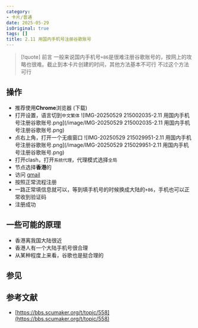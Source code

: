 ```yaml
---
category:
- 卡片/普通
date: 2025-05-29
isOriginal: true
tags: []
title: 2.11 用国内手机号注册谷歌账号
---
```

> [!quote] 前言
> 一般来说国内手机号`+86`是很难注册谷歌账号的，按网上的攻略也很难。截止到本卡片创建的时间，其他方法基本不可行
> 不过这个方法可行
## 操作
- 推荐使用**Chrome**浏览器 (下载)
- 打开设置，语言切到`中文繁体`
  ![IMG-20250529 215002035-2.11 用国内手机号注册谷歌账号.png](/image/IMG-20250529 215002035-2.11 用国内手机号注册谷歌账号.png)
- 点右上角，打开一个无痕窗口
  ![IMG-20250529 215029951-2.11 用国内手机号注册谷歌账号.png](/image/IMG-20250529 215029951-2.11 用国内手机号注册谷歌账号.png)
- 打开clash，打开`系统代理`，代理模式选择`全局`
- 节点选择**香港**的
- 访问 [gmail](https://gmail.com)
- 按照正常流程注册
- 一路正常填信息就可以，等到填手机号的时候换成大陆的`+86`，手机也可以正常收到验证码
- 注册成功
## 一些可能的原理
- 香港离我国大陆很近
- 香港人有一个大陆手机号很合理
- 从某种程度上来看，谷歌也是挺合理的
## 参见
## 参考文献
- [https://bbs.scumaker.org/t/topic/558](https://bbs.scumaker.org/t/topic/558)

